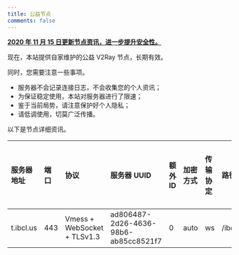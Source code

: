 ```yaml
---
title: 公益节点
comments: false
---
```


**[2020 年 11 月 15 日更新节点资讯，进一步提升安全性。](https://ibcl.us/nodes/#5fa81f3bcb5eb5529f9e5c01)**

现在，本站提供自家维护的公益 V2Ray 节点，长期有效。

同时，您需要注意一些事项。

 - 服务器不会记录连接日志，不会收集您的个人资讯；
 - 为保证稳定使用，本站对服务器进行了限速；
 - 鉴于当前局势，请注意保护好个人隐私；
 - 请低调使用，切莫广泛传播。

以下是节点详细资讯。

| 服务器地址 | 端口 | 协议 | 服务器 UUID | 额外 ID | 加密方式 | 传输协定 | 路径 | 底层传输安全 | 备注 | 分享链接 |
| :--- | :--- | :--- | :--- | :--- | :--- | :--- | :--- | :--- | :--- | :--- |
| t.ibcl.us | 443 | Vmess + WebSocket + TLSv1.3 | ad806487-2d26-4636-98b6-ab85cc8521f7 | 0 | auto | ws | /ibcl.us/nodes/vmess/ws | 是 | 美国 | `vmess://eyJhZGQiOiIxLjAuMC4xIiwiYWlkIjoiMCIsImhvc3QiOiJ0LmliY2wudXMiLCJpZCI6ImFkODA2NDg3LTJkMjYtNDYzNi05OGI2LWFiODVjYzg1MjFmNyIsIm5ldCI6IndzIiwicGF0aCI6Ii9pYmNsLnVzL25vZGVzL3ZtZXNzL3dzIiwicG9ydCI6IjQ0MyIsInBzIjoiSSBCQ0wuIC0gaWJjbC51cyIsInNjeSI6ImF1dG8iLCJzbmkiOiJ0LmliY2wudXMiLCJ0bHMiOiJ0bHMiLCJ0eXBlIjoiIiwidiI6IjIifQ==` |
